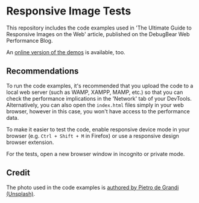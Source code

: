 # Responsive Image Tests

This repository includes the code examples used in 'The Ultimate Guide to Responsive Images on the Web' article, published on the DebugBear Web Performance Blog.

An [online version of the demos](https://www.annalytic.com/responsive-images-tests/)  is available, too.

## Recommendations

To run the code examples, it's recommended that you upload the code to a local web server (such as WAMP, XAMPP, MAMP, etc.) so that you can check the performance implications in the 'Network' tab of your DevTools. Alternatively, you can also open the `index.html` files simply in your web browser, however in this case, you won't have access to the performance data.

To make it easier to test the code, enable responsive device mode in your browser (e.g. `Ctrl + Shift + M` in Firefox) or use a responsive design browser extension.

For the tests, open a new browser window in incognito or private mode.

## Credit

The photo used in the code examples is [authored by Pietro de Grandi (Unsplash)](https://unsplash.com/photos/T7K4aEPoGGk).
